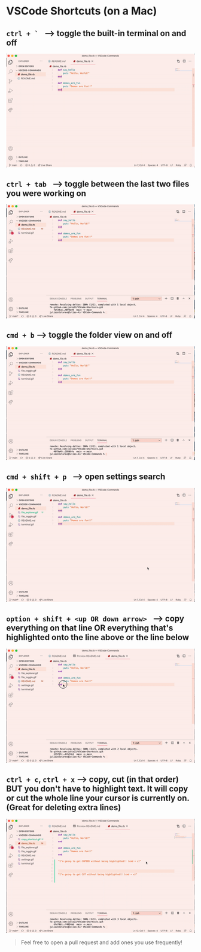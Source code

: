 # VSCode Shortcuts (on a Mac)

## ```ctrl + ` ``` --> toggle the built-in terminal on and off
  
![](terminal.gif)

## ```ctrl + tab ``` --> toggle between the last two files you were working on

![](file_toggle.gif)

## ```cmd + b``` --> toggle the folder view on and off

![](file_explorer.gif)

## ```cmd + shift + p ``` --> open settings search

![](settings.gif)

## ```option + shift + <up OR down arrow> ``` --> copy everything on that line OR everything that's highlighted onto the line above or the line below

![](copy_shortcut.gif)

## ```ctrl + c```, ```ctrl + x``` --> copy, cut (in that order) BUT you don't have to highlight text. It will copy or cut the whole line your cursor is currently on. (Great for deleting extra lines)

![](copy_cut.gif)


> Feel free to open a pull request and add ones you use frequently!